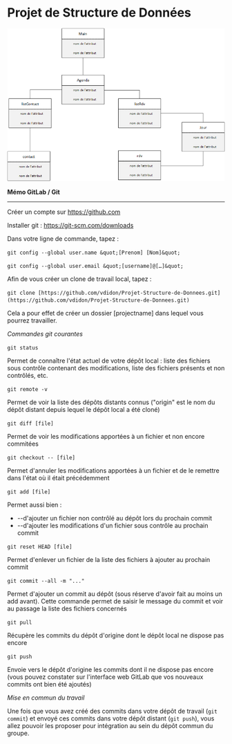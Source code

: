 # Projet de Structure de Données
![Schéma global](Schema_global.png)

**Mémo GitLab / Git**

** **

Créer un compte sur https://github.com

Installer git : https://git-scm.com/downloads

Dans votre ligne de commande, tapez :

`git config --global user.name &quot;[Prenom] [Nom]&quot;`

`git config --global user.email &quot;[username]@[…]&quot;`

Afin de vous créer un clone de travail local, tapez :

`git clone [https://github.com/vdidon/Projet-Structure-de-Donnees.git](https://github.com/vdidon/Projet-Structure-de-Donnees.git)`

Cela a pour effet de créer un dossier [projectname] dans lequel vous pourrez travailler.

_Commandes git courantes_

`git status`

Permet de connaître l&#39;état actuel de votre dépôt local : liste des fichiers sous contrôle contenant des modifications, liste des fichiers présents et non contrôlés, etc.

`git remote -v`

Permet de voir la liste des dépôts distants connus (&quot;origin&quot; est le nom du dépôt distant depuis lequel le dépôt local a été cloné)

`git diff [file]`

Permet de voir les modifications apportées à un fichier et non encore commitées

`git checkout -- [file]`

Permet d&#39;annuler les modifications apportées à un fichier et de le remettre dans l&#39;état où il était précédemment

`git add [file]`

Permet aussi bien :

- --d&#39;ajouter un fichier non contrôlé au dépôt lors du prochain commit
- --d&#39;ajouter les modifications d&#39;un fichier sous contrôle au prochain commit

`git reset HEAD [file]`

Permet d&#39;enlever un fichier de la liste des fichiers à ajouter au prochain commit

`git commit --all -m "..."`

Permet d&#39;ajouter un commit au dépôt (sous réserve d&#39;avoir fait au moins un add avant). Cette commande permet de saisir le message du commit et voir au passage la liste des fichiers concernés

`git pull`

Récupère les commits du dépôt d&#39;origine dont le dépôt local ne dispose pas encore

`git push`

Envoie vers le dépôt d&#39;origine les commits dont il ne dispose pas encore (vous pouvez constater sur l&#39;interface web GitLab que vos nouveaux commits ont bien été ajoutés)





_Mise en commun du travail_

Une fois que vous avez créé des commits dans votre dépôt de travail (`git commit`) et envoyé ces commits dans votre dépôt distant (`git push`), vous allez pouvoir les proposer pour intégration au sein du dépôt commun du groupe.